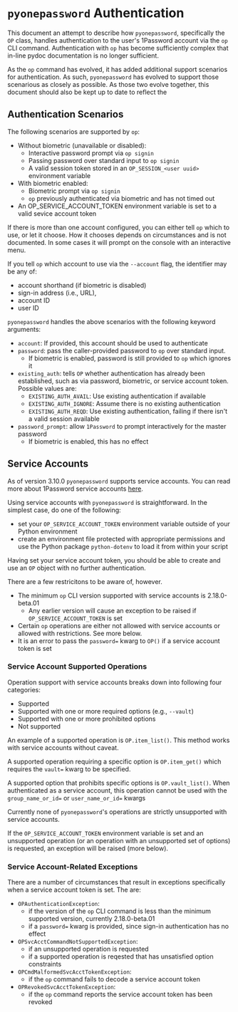 # `pyonepassword` Authentication

This document an attempt to describe how `pyonepassword`, specifically the `OP` class, handles authentication to the user's 1Password account via the `op` CLI command. Authentication with `op` has become sufficiently complex that in-line pydoc documentation is no longer sufficient.

As the `op` command has evolved, it has added additional support scenarios for authentication. As such, `pyonepassword` has evolved to support those scenarious as closely as possible. As those two evolve together, this document should also be kept up to date to reflect the

## Authentication Scenarios

The following scenarios are supported by `op`:

- Without biometric (unavailable or disabled):
  - Interactive password prompt via `op signin`
  - Passing password over standard input to `op signin`
  - A valid session token stored in an `OP_SESSION_<user uuid>` environment variable
- With biometric enabled:
  - Biometric prompt via `op signin`
  - `op` previously authenticated via biometric and has not timed out
- An OP_SERVICE_ACCOUNT_TOKEN environment variable is set to a valid sevice account token

If there is more than one account configured, you can either tell `op` which to use, or let it choose. How it chooses depends on circumstances and is not documented. In some cases it will prompt on the console with an interactive menu.

If you tell `op` which account to use via the `--account` flag, the identifier may be any of:
- account shorthand (if biometric is disabled)
- sign-in address (i.e., URL),
- account ID
- user ID

`pyonepassword` handles the above scenarios with the following keyword arguments:
- `account`: If provided, this account should be used to authenticate
- `password`: pass the caller-provided password to `op` over standard input.
  - If biometric is enabled, password is still provided to `op` which ignores it
- `existing_auth`: tells `OP` whether authentication has already been established, such as via password, biometric, or service account token. Possible values are:
  - `EXISTING_AUTH_AVAIL`: Use existing authentication if available
  - `EXISTING_AUTH_IGNORE`: Assume there is no existing authentication
  - `EXISTING_AUTH_REQD`: Use existing authentication, failing if there isn't a valid session available
- `password_prompt`: allow `1Password` to prompt interactively for the master password
  - If biometric is enabled, this has no effect

## Service Accounts

As of version 3.10.0 `pyonepassword` supports service accounts. You can read more about 1Password service accounts [here](https://developer.1password.com/docs/service-accounts).

Using service accounts with `pyonepassword` is straightforward. In the simplest case, do one of the following:

- set your `OP_SERVICE_ACCOUNT_TOKEN` environment variable outside of your Python environment
- create an environment file protected with appropriate permissions and use the Python package `python-dotenv` to load it from within your script


Having set your service account token, you should be able to create and use an `OP` object with no further authentication.

There are a few restricitons to be aware of, however.

- The minimum `op` CLI version supported with service accounts is 2.18.0-beta.01
  - Any earlier version will cause an exception to be raised if `OP_SERVICE_ACCOUNT_TOKEN` is set
- Certain `op` operations are either not allowed with service accounts or allowed with restrictions. See more below.
- It is an error to pass the `password=` kwarg to `OP()` if a service account token is set

### Service Account Supported Operations

Operation support with service accounts breaks down into following four categories:

- Supported
- Supported with one or more required options (e.g., `--vault`)
- Supported with one or more prohibited options
- Not supported

An example of a supported operation is `OP.item_list()`. This method works with service accounts without caveat.

A supported operation requiring a specific option is `OP.item_get()` which requires the `vault=` kwarg to be specified.

A supported option that prohibits specific options is `OP.vault_list()`. When authenticated as a service account, this operation cannot be used with the `group_name_or_id=` or `user_name_or_id=` kwargs

Currently none of `pyonepassword`'s operations are strictly unsupported with service accounts.

If the `OP_SERVICE_ACCOUNT_TOKEN` environment variable is set and an unsupported operation (or an operation with an unsupported set of options) is requested, an exception will be raised (more below).

### Service Account-Related Exceptions

There are a number of circumstances that result in exceptions specifically when a service account token is set. The are:

- `OPAuthenticationException`:
  - if the version of the `op` CLI command is less than the minimum supported version, currently 2.18.0-beta.01
  - if a `password=` kwarg is provided, since sign-in authentication has no effect
- `OPSvcAcctCommandNotSupportedException`:
  - if an unsupported operation is requested
  - if a supported operation is reqested that has unsatisfied option constraints
- `OPCmdMalformedSvcAcctTokenException`:
  - if the `op` command fails to decode a service account token
- `OPRevokedSvcAcctTokenException`:
  - if the `op` command reports the service account token has been revoked
